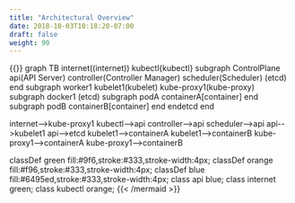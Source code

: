 ```yaml
---
title: "Architectural Overview"
date: 2018-10-03T10:18:20-07:00
draft: false
weight: 90
---
```


{{<mermaid>}}
graph TB
internet((internet))
kubectl{kubectl}
  subgraph ControlPlane
    api(API Server)
    controller(Controller Manager)
    scheduler(Scheduler)
    (etcd)
  end
    subgraph worker1
      kubelet1(kubelet)
      kube-proxy1(kube-proxy)
      subgraph docker1
        (etcd)
        subgraph podA
          containerA[container]
        end
        subgraph podB
          containerB[container]
        end
      endetcd
    end

  internet-->kube-proxy1
  kubectl-->api
  controller-->api
  scheduler-->api
  api-->kubelet1
  api-->etcd
  kubelet1-->containerA
  kubelet1-->containerB
  kube-proxy1-->containerA
  kube-proxy1-->containerB

  classDef green fill:#9f6,stroke:#333,stroke-width:4px;
  classDef orange fill:#f96,stroke:#333,stroke-width:4px;
  classDef blue fill:#6495ed,stroke:#333,stroke-width:4px;
  class api blue;
  class internet green;
  class kubectl orange;
{{< /mermaid >}}
